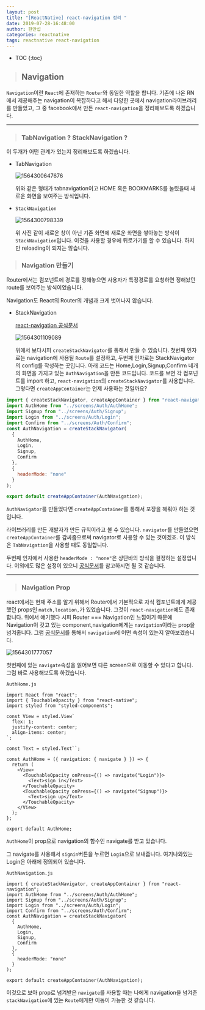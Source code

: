 ```yaml
---
layout: post
title: "[ReactNative] react-navigation 정리 "
date: 2019-07-28-16:48:00
author: 한만섭
categories: reactnative
tags: reactnative react-navigation
---
```


* TOC
{:toc}

> ## Navigation

`Navigation`이란 `React`에 존재하는 `Router`와 동일한 역할을 합니다. 기존에 나온 RN에서 제공해주는 navigation이 복잡하다고 해서 다양한 곳에서 navigation라이브러리를 만들었고, 그 중 facebook에서 만든 `react-navigation`을 정리해보도록 하겠습니다.

---

> ### TabNavigation ? StackNavigation ?

이 두개가 어떤 관계가 있는지 정리해보도록 하겠습니다.

- TabNavigation

  ![1564300647676](../../../../assets/image/1564300647676.png)

  위와 같은 형태가 tabnavigation이고 HOME 혹은 BOOKMARKS를 눌렀을때 새로운 화면을 보여주는 방식입니다.

- `StackNavigation`

  ![1564300798339](../../../../assets/image/1564300798339.png)

  위 사진 같이 새로운 창이 아닌 기존 화면에 새로운 화면을 쌓아놓는 방식이 `StackNavigation`입니다. 이것을 사용할 경우에 뒤로가기를 할 수 있습니다. 하지만 reloading이 되지는 않습니다.

> ### Navigation 만들기

Router에서는 컴포넌트에 경로를 정해놓으면 사용자가 특정경로를 요청하면 정해놨던 route를 보여주는 방식이었습니다.

Navigation도 React의 Router의 개념과 크게 벗어나지 않습니다.

- StackNavigation

  [react-navigation 공식문서](https://reactnavigation.org/docs/en/stack-navigator.html)

  ![1564301109089](../../../../assets/image/1564301109089.png)

  위에서 보다시피 `createStackNavigator`를 통해서 만들 수 있습니다. 첫번째 인자로는 navigation에 사용될 `Route`를 설정하고, 두번째 인자로는 StackNavigator의 config를 작성하는 곳입니다. 아래 코드는 Home,Login,Signup,Confirm 네개의 화면을 가지고 있는 `AuthNavigation`을 만든 코드입니다. 코드를 보면 각 컴포넌트를 import 하고, `react-navigation`의 `createStackNavigator`를 사용합니다. 그렇다면 `createAppContainer`는 언제 사용하는 것일까요?

```js
import { createStackNavigator, createAppContainer } from "react-navigation";
import AuthHome from "../screens/Auth/AuthHome";
import Signup from "../screens/Auth/Signup";
import Login from "../screens/Auth/Login";
import Confirm from "../screens/Auth/Confirm";
const AuthNavigation = createStackNavigator(
  {
    AuthHome,
    Login,
    Signup,
    Confirm
  },
  {
    headerMode: "none"
  }
);

export default createAppContainer(AuthNavigation);
```

`AuthNavigator`를 만들었다면 `createAppContainer`를 통해서 포장을 해줘야 하는 것입니다.

라이브러리를 만든 개발자가 만든 규칙이라고 볼 수 있습니다. `navigator`를 만들었으면 `createAppContainer`를 감싸줌으로써 navigator로 사용할 수 있는 것이겠죠. 이 방식은 `TabNavigation`을 사용할 때도 동일합니다.

두번째 인자에서 사용한 `headerMode : "none"`은 상단바의 방식을 결정하는 설정입니다. 이외에도 많은 설정이 있으니 [공식문서](https://reactnavigation.org/docs/en/stack-navigator.html)를 참고하시면 될 것 같습니다.

---

> ### Navigation Prop

react에서는 현재 주소를 알기 위해서 Router에서 기본적으로 자식 컴포넌트에게 제공했던 props인 `match,location,`가 있었습니다. 그것이 `react-navigation`에도 존재합니다. 위에서 얘기했다 시피 Router === Navigation인 느낌이기 때문에 Navigation이 갖고 있는 component,navigation에게는 `navigation`이라는 prop을 넘겨줍니다. 그럼 [공식문서](https://reactnavigation.org/docs/en/navigation-prop.html)를 통해서 `navigation`에 어떤 속성이 있는지 알아보겠습니다.

![1564301777057](../../../../assets/image/1564301777057.png)

첫번째에 있는 `navigate`속성을 읽어보면 다른 screen으로 이동할 수 있다고 합니다. 그럼 바로 사용해보도록 하겠습니다.

`AuthHome.js`

```react
import React from "react";
import { TouchableOpacity } from "react-native";
import styled from "styled-components";

const View = styled.View`
  flex: 1;
  justify-content: center;
  align-items: center;
`;

const Text = styled.Text``;

const AuthHome = ({ navigation: { navigate } }) => {
  return (
    <View>
      <TouchableOpacity onPress={() => navigate("Login")}>
        <Text>sign in</Text>
      </TouchableOpacity>
      <TouchableOpacity onPress={() => navigate("Signup")}>
        <Text>sign up</Text>
      </TouchableOpacity>
    </View>
  );
};

export default AuthHome;
```

`AuthHome`이 prop으로 navigation의 함수인 navigate를 받고 있습니다.

그 navigate를 사용해서 `signin`버튼을 누르면 `Login`으로 보내줍니다. 여기나와있는 Login은 아래에 정의되어 있습니다.

`AuthNavigation.js`

```react
import { createStackNavigator, createAppContainer } from "react-navigation";
import AuthHome from "../screens/Auth/AuthHome";
import Signup from "../screens/Auth/Signup";
import Login from "../screens/Auth/Login";
import Confirm from "../screens/Auth/Confirm";
const AuthNavigation = createStackNavigator(
  {
    AuthHome,
    Login,
    Signup,
    Confirm
  },
  {
    headerMode: "none"
  }
);

export default createAppContainer(AuthNavigation);

```

이것으로 보아 prop로 넘겨받은 `navigate`를 사용할 때는 나에게 navigation을 넘겨준 `stackNavigation`에 있는 `Route`에게만 이동이 가능한 것 같습니다.







> ### 